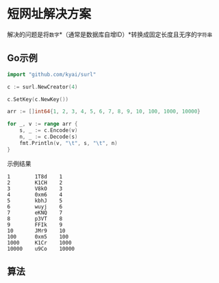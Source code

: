 # 短网址解决方案

解决的问题是将`数字`*（通常是数据库自增ID）*转换成固定长度且无序的`字符串`

## Go示例

```go
import "github.com/kyai/surl"
```

```go
c := surl.NewCreator(4)

c.SetKey(c.NewKey())

arr := []int64{1, 2, 3, 4, 5, 6, 7, 8, 9, 10, 100, 1000, 10000}

for _, v := range arr {
    s, _ := c.Encode(v)
    n, _ := c.Decode(s)
    fmt.Println(v, "\t", s, "\t", n)
}
```

示例结果

```
1        1T8d    1
2        K1CH    2
3        V8kO    3
4        0xm6    4
5        kbhJ    5
6        wuyj    6
7        eKNQ    7
8        p3VT    8
9        FFIk    9
10       JMr9    10
100      0xm5    100
1000     K1Cr    1000
10000    u9Co    10000
```

## 算法
